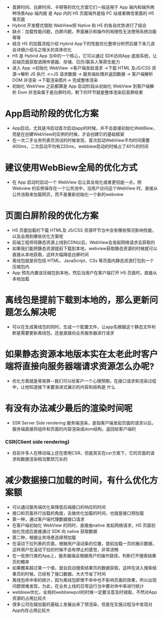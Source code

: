 - 首屏时间、白屏时间、卡顿等的优化方案它们一般适用于 App 端内和端外两种场景App 端内就
是 App 内的 H5 页面端外是指 PC 站或者微信里面的 H5 等页面
- Hybrid 开发模式借助 WebView把 Native 和 H5 的各自优势进行了结合
- 缺点：加载性能问题，白屏问题，界面展示和操作的局限性无法使用系统功能等等
- 结合 H5 的加载流程介绍 Hybrid App下的性能优化整体分析然后接下来几讲会详细介绍与之相关的具体优化
- H5 是 Hybrid App 当中的一个核心，它可以通过 SDK访间App 底层系统，让前端页面获取调用传感器、存储、日历/联系人等原生能力
- 进入 App →初始化 WebView →客户端发起请求 →下载 HTML 及JS/CSS 资源→解析 JS 执行 →>JS 请求数据 → 服务端处理并返回数据 → 客户端解析 DOM 并渲染 →下载渲染图片→ 完成整体渲染
- 初始化 WebView 之前都算是 App 启动阶段从初始化 WebView 到客户端解析 Dom 并渲染属于是白屏时间，剩下的环节就是整体渲染后首屏结束
# App启动阶段的优化方案
- App启动，尤其是冷启动首次启动app的时候，并不会直接初始化WebBiew，而是在创建WebView的实例的时候，才会创建它的基础框架
- 在一次二手业务列表页测试的时候发现，首次启动WebView平均时间需要400ms，二次启动平均有220ms，webbiew启动的时候占了40%的时间
# 建议使用WebBiew全局的优化方式
- 在 App 启动时启动一个 WebView 后让其全局化或者更彻底一点，把 Webview 的实例保存在一个公共池中，当用户访问这个WebView 时，直接从公共池取来加载网页，而不是重新初始化一个新的webview
# 页面白屏阶段的优化方案
- H5 页面加载的下载 HTML及 JS/CSS 资源环节当中会有哪些情况影响性能，以及会用到哪些优化方案呢
- 前端工程师将静态资源上线到CDN以后，WebView会发起网络请求去获取的
- 如果我们能把静态资源提前下载到本地，webview获取静态资源的时候就可以直接从本地获取，这样大幅降低白屏时间
- 离线包就是将包括 HTML、JavaScript、CSs 等页面内静态资源打包到一个压缩包内
- App 预先内置该压缩包到本地，然后当用户在客户端打开 H5 页面时，直接从本地加载
# 离线包是提前下载到本地的，那么更新问题怎么解决呢
- 可以在生成离线包的同时，生成一个配置文件，让app先根据这个静态文件判断是需要更新离线包，还是直接向业务服务器进行请求

# 如果静态资源本地版本实在太老此时客户端将直接向服务器端请求资源怎么办呢?
- 优化方案就是骨架屏--我们可以给客户一个心理预期，在接口请求和渲染过程中，让他知道接下来要渐进式展示的内容和结构是
什么

# 有没有办法减少最后的渲染时间呢
- SSR Server Side rendering 服务端渲染，是指客户端发起页面的请求以后，服务端直接将组件和页面的内容渲染成dom结构，返回给客户端的
### CSR(Client side rendering)
- 目前许多人在移动端上还在使用CSR，但是其实在csr方案下，它的页面的请求和数据渲染相当繁琐冗长的
# 减少数据接口加载的时间，有什么优化方案额
- 可以通过服务端优化来降低后端接口的响应的时间
- 接口和页面并行加载的角度，去做优化加载的时间，也就是接口预加载
- 第一种，通过客户端代理数据接口请求
- 在客户端初始化 WebView 的同时，直接由native 发起网络请求，H5 页面初始化完成后直接通过 SDK 向 native 获取数据
- 第二种，根据业务场景选择预加载
- 在滚动下拉列表的页面，根据用户滚动条的位置，提前加载一页的展示数据，这样用户在滚动下拉的时候不会有停止的感觉，非常流畅
- 在一些旅行类的App上，服务器端会根据用户的操作路径，判断打开搜索结果页的概率
- 如果概率超过某一个值，就会启动搜索结果页的数据获取，这样在进入搜索结果页的时候，已经有了接口数据，大大节省了时间
- 离线包命中率的统计，因为离线包即使不命中也不影响页面的效果，所以出现问题很难发现，为此，在业务上线的日常运行当中要对命中率进行统计
- webbiew优化，全局的webbiewpoll的时候一定要注意及时销毁，不然对App资源的占用比较大
- 很多公司在越加载的基础上发展出来了预渲染，但是在实施过程当中发现对App内存占用比较大

